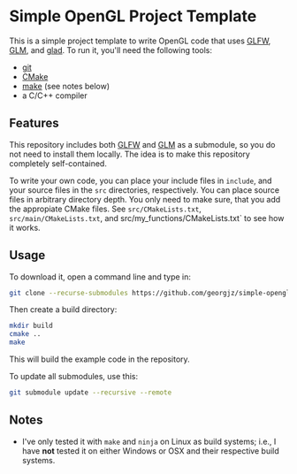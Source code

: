 # Simple OpenGL Project Template

This is a simple project template to write OpenGL code that uses [GLFW][1], [GLM][2], and [glad][3]. To run it, you'll need the following tools:

* [git][4]
* [CMake][5]
* [make][6] (see notes below)
* a C/C++ compiler

## Features

This repository includes both [GLFW][1] and [GLM][2] as a submodule, so you do not need to install them locally. The idea is to make this repository completely self-contained.

To write your own code, you can place your include files in `include`, and your source files in the `src` directories, respectively. You can place source files in arbitrary directory depth. You only need to make sure, that you add the appropiate CMake files. See `src/CMakeLists.txt`, `src/main/CMakeLists.txt`, and src/my_functions/CMakeLists.txt` to see how it works.

## Usage

To download it, open a command line and type in:

```bash
git clone --recurse-submodules https://github.com/georgjz/simple-opengl-project-template.git
```

Then create a build directory:

```bash
mkdir build
cmake ..
make
```

This will build the example code in the repository.

To update all submodules, use this:

```bash
git submodule update --recursive --remote
```

## Notes

* I've only tested it with `make` and `ninja` on Linux as build systems; i.e., I have **not** tested it on either Windows or OSX and their respective build systems.

[1]: https://www.glfw.org
[2]: https://glm.g-truc.net/0.9.9/index.html
[3]: https://glad.dav1d.de
[4]: https://git-scm.com
[5]: https://cmake.org
[6]: https://www.gnu.org/software/make/
